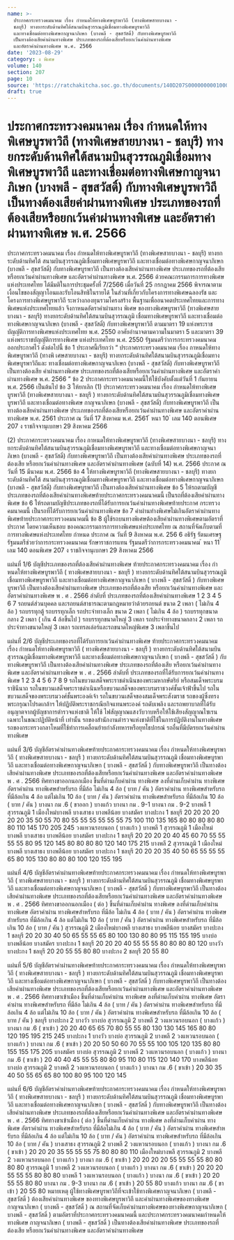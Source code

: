 ```yaml
---
name: >-
  ประกาศกระทรวงคมนาคม เรื่อง กำหนดให้ทางพิเศษบูรพาวิถี (ทางพิเศษสายบางนา -
  ชลบุรี) ทางยกระดับด้านทิศใต้สนามบินสุวรรณภูมิเชื่อมทางพิเศษบูรพาวิถี
  และทางเชื่อมต่อทางพิเศษกาญจนาภิเษก (บางพลี - สุขสวัสดิ์) กับทางพิเศษบูรพาวิถี
  เป็นทางต้องเสียค่าผ่านทางพิเศษ ประเภทของรถที่ต้องเสียหรือยกเว้นค่าผ่านทางพิเศษ
  และอัตราค่าผ่านทางพิเศษ พ.ศ. 2566
date: '2023-08-29'
category: ง พิเศษ
volume: 140
section: 207
page: 10
source: 'https://ratchakitcha.soc.go.th/documents/140D207S0000000001000.pdf'
draft: true
---
```


# ประกาศกระทรวงคมนาคม เรื่อง กำหนดให้ทางพิเศษบูรพาวิถี (ทางพิเศษสายบางนา - ชลบุรี) ทางยกระดับด้านทิศใต้สนามบินสุวรรณภูมิเชื่อมทางพิเศษบูรพาวิถี และทางเชื่อมต่อทางพิเศษกาญจนาภิเษก (บางพลี - สุขสวัสดิ์) กับทางพิเศษบูรพาวิถี เป็นทางต้องเสียค่าผ่านทางพิเศษ ประเภทของรถที่ต้องเสียหรือยกเว้นค่าผ่านทางพิเศษ และอัตราค่าผ่านทางพิเศษ พ.ศ. 2566

ประกาศกระทรวงคมนาคม เรื่อง กำหนดให้ทางพิเศษบูรพาวิถี (ทางพิเศษสายบางนา - ชลบุรี) ทางยกระดับด้านทิศใต้ สนามบินสุวรรณภูมิเชื่อมทางพิเศษบูรพาวิถี และทางเชื่อมต่อทางพิเศษกาญจนาภิเษก (บางพลี - สุขสวัสดิ์) กับทางพิเศษบูรพาวิถี เป็นทางต้องเสียค่าผ่านทางพิเศษ ประเภทของรถที่ต้องเสียหรือยกเว้นค่าผ่านทางพิเศษ และอัตราค่าผ่านทางพิเศษ พ.ศ. 2566 ด้วยคณะกรรมการการทางพิเศษแห่งประเทศไทย ได้มีมติในการประชุมครั้งที่ 7/2566 เมื่อวันที่ 25 กรกฎาคม 2566 พิจารณาตามเงื่อนไขของสัญญาโอนและรับโอนสิทธิในรายได้ ในส่วนที่เกี่ยวกับโครงการทางพิเศษฉลองรัช และโครงการทางพิเศษบูรพาวิถี ระหว่างกองทุนรวมโครงสร้าง พื้นฐานเพื่ออนาคตประเทศไทยและการทางพิเศษแห่งประเทศไทยแล้ว จึงกาหนดอัตราค่าผ่านทาง พิเศษ ของทางพิเศษบูรพาวิถี (ทางพิเศษสายบางนา - ชลบุรี) ทางยกระดับด้านทิศใต้สนามบินสุวรรณภูมิ เชื่อมทางพิเศษบูรพาวิถี และทางเชื่อมต่อทางพิเศษกาญจนาภิเษก (บางพลี - สุขสวัสดิ์) กับทางพิเศษบูรพาวิถี ตามมาตรา 19 แห่งพระราชบัญญัติการทางพิเศษแห่งประเทศไทย พ.ศ. 2550 อาศัยอำนาจตามความในมาตรา 5 และมาตรา 39 แห่งพระราชบัญญัติการทางพิเศษ แห่งประเทศไทย พ.ศ. 2550 รัฐมนตรีว่าการกระทรวงคมนาคม ออกประกาศไว้ ดังต่อไปนี้ ข้อ 1 ประกาศนี้เรียกว่า “ ประกาศกระทรวงคมนาคม เรื่อง กาหนดให้ทางพิเศษบูรพาวิถี (ทางพิ เศษสายบางนา - ชลบุรี) ทางยกระดับด้านทิศใต้สนามบินสุวรรณภูมิเชื่อมทางพิเศษบูรพาวิถีและ ทางเชื่อมต่อทางพิเศษกาญจนาภิเษก (บางพลี - สุขสวัสดิ์) กับทางพิเศษบูรพาวิถี เป็นทางต้องเสีย ค่าผ่านทางพิเศษ ประเภทของรถที่ต้องเสียหรือยกเว้นค่าผ่านทางพิเศษ และอัตราค่าผ่านทางพิเศษ พ.ศ. 2566 ” ข้อ 2 ประกาศกระทรวงคมนาคมนี้ให้ใช้บังคับตั้งแต่วันที่ 1 กันยายน พ.ศ. 2566 เป็นต้นไป ข้อ 3 ให้ยกเลิก (1) ประกาศกระทรวงคมนาคม เรื่อง กำหนดให้ทางพิเศษบูรพาวิถี (ทางพิเศษสายบางนา - ชลบุรี ) ทางยกระดับด้านทิศใต้สนามบินสุวรรณภูมิเชื่อมทางพิเศษบูรพาวิถี และทางเชื่อมต่อทางพิเศษ กาญจนาภิเษก (บางพลี - สุขสวัสดิ์) กับทางพิเศษบูรพาวิถี เป็นทางต้องเสียค่าผ่านทางพิเศษ ประเภทของรถที่ต้องเสียหรือยกเว้นค่าผ่านทางพิเศษ และอัตราค่าผ่านทางพิเศษ พ.ศ. 2561 ประกาศ ณ วันที่ 17 สิงหาคม พ.ศ. 2561 ้ หนา 10 ่ เลม 140 ตอนพิเศษ 207 ง ราชกิจจานุเบกษา 29 สิงหาคม 2566

(2) ประกาศกระทรวงคมนาคม เรื่อง กาหนดให้ทางพิเศษบูรพาวิถี (ทางพิเศษสายบางนา - ชลบุรี) ทางยกระดับด้านทิศใต้สนามบินสุวรรณภูมิเชื่อมทางพิเศษบูรพาวิถี และทางเชื่อมต่อทางพิเศษกาญจนาภิเษก (บางพลี - สุขสวัสดิ์) กับทางพิเศษบูรพาวิถี เป็นทางต้องเสียค่าผ่านทางพิเศษ ประเภทของรถที่ต้องเสีย หรือยกเว้นค่าผ่านทางพิเศษ และอัตราค่าผ่านทางพิเศษ (ฉบับที่ 14) พ.ศ. 2566 ประกาศ ณ วันที่ 15 มีนาคม พ.ศ. 2566 ข้อ 4 ให้ทางพิเศษบูรพาวิถี (ทางพิเศษสายบางนา - ชลบุรี) ทางยกระดับด้านทิศใต้ สนามบินสุวรรณภูมิเชื่อมทางพิเศษบูรพาวิถี และทางเชื่อมต่อทางพิเศษกาญจนาภิเษก (บางพลี - สุขสวัสดิ์) กับทางพิเศษบูรพาวิถี เป็นทางต้องเสียค่าผ่านทางพิเศษ ข้อ 5 ให้รถตามบัญชีประเภทของรถที่ต้องเสียค่าผ่านทางพิเศษท้ายประกาศกระทรวงคมนาคมนี้ เป็นรถที่ต้องเสียค่าผ่านทางพิเศษ ข้อ 6 ให้รถตามบัญชีประเภทของรถที่ได้รับการยกเว้นค่าผ่านทางพิเศษท้ายประกาศ กระทรวงคมนาคมนี้ เป็นรถที่ได้รับการยกเว้นค่าผ่านทางพิเศษ ข้อ 7 ค่าผ่านทำงพิเศษไม่เกินอัตราค่าผ่านทางพิเศษท้ายประกาศกระทรวงคมนาคมนี้ ข้อ 8 ผู้ใช้รถบนทางพิเศษต้องเสียค่าผ่านทางพิเศษตามอัตราที่ประกาศ โดยความเห็นชอบ ของคณะกรรมการการทางพิเศษแห่งประเทศไทย ณ สถานที่จัดเก็บตามที่การทางพิเศษแห่งประเทศไทย กำหนด ประกาศ ณ วันที่ 9 สิงหาคม พ.ศ. 256 6 อธิรัฐ รัตนเศรษฐ รัฐมนตรีช่วยว่าการกระทรวงคมนาคม รักษาราชการแทน รัฐมนตรีว่าการกระทรวงคมนาคม ้ หนา 11 ่ เลม 140 ตอนพิเศษ 207 ง ราชกิจจานุเบกษา 29 สิงหาคม 2566

แผ่นที่ 1/6 บัญชีประเภทของรถที่ต้องเสียค่าผ่านทางพิเศษ ท้ายประกาศกระทรวงคมนาคม เรื่อง กําหนดให้ทางพิเศษบูรพาวิถี ( ทางพิเศษสายบางนา - ชลบุรี ) ทางยกระดับด้านทิศใต้สนามบินสุวรรณภูมิเชื่อมทางพิเศษบูรพาวิถี และทางเชื่อมต่อทางพิเศษกาญจนาภิเษก ( บางพลี - สุขสวัสดิ์ ) กับทางพิเศษบูรพาวิถี เป็นทางต้องเสียค่าผ่านทางพิเศษ ประเภทของรถที่ต้องเสีย หรือยกเว้นค่าผ่านทางพิเศษ และอัตราค่าผ่านทางพิเศษ พ . ศ . 2566 ลําดับที่ ประเภทของรถที่ต้องเสียค่าผ่านทางพิเศษ 1 2 3 4 5 6 7 รถยนต์ส่วนบุคคล และรถยนต์สาธารณะตามกฎหมายว่าด้วยรถยนต์ ขนาด 2 เพลา ( ไม่เกิน 4 ล้อ ) รถบรรทุกตู้ รถบรรทุกเล็ก รถประจําทางเล็ก ขนาด 2 เพลา ( ไม่เกิน 4 ล้อ ) รถบรรทุกขนาดกลาง 2 เพลา ( เกิน 4 ล้อขึ้นไป ) รถบรรทุกขนาดใหญ่ 3 เพลา รถประจําทางขนาดกลาง 2 เพลา รถประจําทางขนาดใหญ่ 3 เพลา รถเทรลเล่อร์และรถขนาดใหญ่พิเศษ 3 เพลาขึ้นไป

แผ่นที่ 2/6 บัญชีประเภทของรถที่ได้รับการยกเว้นค่าผ่านทางพิเศษ ท้ายประกาศกระทรวงคมนาคม เรื่อง กําหนดให้ทางพิเศษบูรพาวิถี ( ทางพิเศษสายบางนา - ชลบุรี ) ทางยกระดับด้านทิศใต้สนามบินสุวรรณภูมิเชื่อมทางพิเศษบูรพาวิถี และทางเชื่อมต่อทางพิเศษกาญจนาภิเษก ( บางพลี - สุขสวัสดิ์ ) กับทางพิเศษบูรพาวิถี เป็นทางต้องเสียค่าผ่านทางพิเศษ ประเภทของรถที่ต้องเสีย หรือยกเว้นค่าผ่านทางพิเศษ และอัตราค่าผ่านทางพิเศษ พ . ศ . 2566 ลําดับที่ ประเภทของรถที่ได้รับการยกเว้นค่าผ่านทางพิเศษ 1 2 3 4 5 6 7 8 9 รถในขบวนเสด็จพระราชดําเนินของพระมหากษัตริย์ หรือสมเด็จพระบรมราชินีนาถ รถในขบวนเสด็จพระราชดําเนินหรือขบวนเสด็จของพระบรมราชวงศ์ชั้นเจ้าฟ้าขึ้นไป รถในขบวนเสด็จของพระบรมวงศ์ชั้นพระองค์เจ้า รถในขบวนเสด็จของสมเด็จพระสังฆราช รถของผู้ซึ่งทรงพระกรุณาโปรดเกล้าฯ ให้ปฏิบัติพระราชกรณียกิจแทนพระองค์ รถดับเพลิง และรถพยาบาลที่ได้รับอนุญาตจากผู้บัญชาการตํารวจแห่งชาติ ให้ใช้ ไฟสัญญาณแสงวับวาบหรือให้ใช้เสียงสัญญาณไซเรน เฉพาะในขณะปฏิบัติหน้าที่ เท่านั้น รถของสํานักงานตํารวจแห่งชาติที่ใช้ในการปฏิบัติงานในทางพิเศษ รถของกระทรวงกลาโหมที่ใช้ทําการเคลื่อนย้ายกําลังทหารหรือยุทโธปกรณ์ รถอื่นที่มีบัตรยกเว้นค่าผ่านทางพิเศษ

แผ่นที่ 3/6 บัญชีอัตราค่าผ่านทางพิเศษท้ายประกาศกระทรวงคมนาคม เรื่อง กําหนดให้ทางพิเศษบูรพาวิถี ( ทางพิเศษสายบางนา - ชลบุรี ) ทางยกระดับด้านทิศใต้สนามบินสุวรรณภูมิ เชื่อมทางพิเศษบูรพาวิถี และทางเชื่อมต่อทางพิเศษกาญจนาภิเษก ( บางพลี - สุขสวัสดิ์ ) กับทางพิเศษบูรพาวิถี เป็นทางต้องเสียค่าผ่านทางพิเศษ ประเภทของรถที่ต้องเสียหรือยกเว้นค่าผ่านทางพิเศษ และอัตราค่าผ่านทางพิเศษ พ . ศ . 2566 ทิศทางขาออกนอกเมือง ขึ้นที่ด่านเก็บค่าผ่าน ทางพิเศษ ลงที่ด่านเก็บค่าผ่าน ทางพิเศษ อัตราค่าผ่าน ทางพิเศษสําหรับรถ ที่มีล้อ ไม่เกิน 4 ล้อ ( บาท / คัน ) อัตราค่าผ่าน ทางพิเศษสําหรับรถ ที่มีล้อเกิน 4 ล้อ แต่ไม่เกิน 10 ล้อ ( บาท / คัน ) อัตราค่าผ่าน ทางพิเศษสําหรับรถ ที่มีล้อเกิน 10 ล้อ ( บาท / คัน ) บางนา กม .6 ( ขาออก ) บางแก้ว บางนา กม . 9-1 บางนา กม . 9-2 บางพลี 1 สุวรรณภูมิ 1 เมืองใหม่บางพลี บางเสาธง บางพลีน้อย บางสมัคร บางปะกง 1 ชลบุรี 20 20 20 20 20 20 35 50 55 70 80 55 55 55 55 55 55 75 100 110 135 165 80 80 80 80 80 80 110 145 170 205 245 วงแหวนรอบนอก ( บางแก้ว ) บางพลี 1 สุวรรณภูมิ 1 เมืองใหม่บางพลี บางเสาธง บางพลีน้อย บางสมัคร บางปะกง 1 ชลบุรี 20 20 20 20 40 45 60 70 55 55 55 55 80 95 120 145 80 80 80 80 120 140 175 215 บางพลี 2 สุวรรณภูมิ 1 เมืองใหม่บางพลี บางเสาธง บางพลีน้อย บางสมัคร บางปะกง 1 ชลบุรี 20 20 20 35 40 50 65 55 55 55 65 80 105 130 80 80 80 100 120 155 195

แผ่นที่ 4/6 บัญชีอัตราค่าผ่านทางพิเศษท้ายประกาศกระทรวงคมนาคม เรื่อง กําหนดให้ทางพิเศษบูรพาวิถี ( ทางพิเศษสายบางนา - ชลบุรี ) ทางยกระดับด้านทิศใต้สนามบินสุวรรณภูมิ เชื่อมทางพิเศษบูรพาวิถี และทางเชื่อมต่อทางพิเศษกาญจนาภิเษก ( บางพลี - สุขสวัสดิ์ ) กับทางพิเศษบูรพาวิถี เป็นทางต้องเสียค่าผ่านทางพิเศษ ประเภทของรถที่ต้องเสียหรือยกเว้นค่าผ่านทางพิเศษ และอัตราค่าผ่านทางพิเศษ พ . ศ . 2566 ทิศทางขาออกนอกเมือง ( ต่อ ) ขึ้นที่ด่านเก็บค่าผ่าน ทางพิเศษ ลงที่ด่านเก็บค่าผ่าน ทางพิเศษ อัตราค่าผ่าน ทางพิเศษสําหรับรถ ที่มีล้อ ไม่เกิน 4 ล้อ ( บาท / คัน ) อัตราค่าผ่าน ทางพิเศษสําหรับรถ ที่มีล้อเกิน 4 ล้อ แต่ไม่เกิน 10 ล้อ ( บาท / คัน ) อัตราค่าผ่าน ทางพิเศษสําหรับรถ ที่มีล้อเกิน 10 ล้อ ( บาท / คัน ) สุวรรณภูมิ 2 เมืองใหม่บางพลี บางเสาธง บางพลีน้อย บางสมัคร บางปะกง 1 ชลบุรี 20 20 30 40 50 65 55 55 65 80 100 130 80 80 95 115 155 195 บางบ่อ บางพลีน้อย บางสมัคร บางปะกง 1 ชลบุรี 20 20 20 40 55 55 55 80 80 80 80 120 บางวัว บางปะกง 1 ชลบุรี 20 20 55 55 80 80 บางปะกง 2 ชลบุรี 20 55 80

แผ่นที่ 5/6 บัญชีอัตราค่าผ่านทางพิเศษท้ายประกาศกระทรวงคมนาคม เรื่อง กําหนดให้ทางพิเศษบูรพาวิถี ( ทางพิเศษสายบางนา - ชลบุรี ) ทางยกระดับด้านทิศใต้สนามบินสุวรรณภูมิ เชื่อมทางพิเศษบูรพาวิถี และทางเชื่อมต่อทางพิเศษกาญจนาภิเษก ( บางพลี - สุขสวัสดิ์ ) กับทางพิเศษบูรพาวิถี เป็นทางต้องเสียค่าผ่านทางพิเศษ ประเภทของรถที่ต้องเสียหรือยกเว้นค่าผ่านทางพิเศษ และอัตราค่าผ่านทางพิเศษ พ . ศ . 2566 ทิศทางขาเข้าเมือง ขึ้นที่ด่านเก็บค่าผ่าน ทางพิเศษ ลงที่ด่านเก็บค่าผ่าน ทางพิเศษ อัตราค่าผ่าน ทางพิเศษสําหรับรถ ที่มีล้อ ไม่เกิน 4 ล้อ ( บาท / คัน ) อัตราค่าผ่าน ทางพิเศษสําหรับรถ ที่มีล้อเกิน 4 ล้อ แต่ไม่เกิน 10 ล้อ ( บาท / คัน ) อัตราค่าผ่าน ทางพิเศษสําหรับรถ ที่มีล้อเกิน 10 ล้อ ( บาท / คัน ) ชลบุรี บางปะกง 2 บางวัว บางบ่อ สุวรรณภูมิ 2 บางพลี 2 วงแหวนรอบนอก ( บางแก้ว ) บางนา กม .6 ( ขาเข้า ) 20 20 40 65 65 70 80 55 55 80 130 130 145 165 80 80 120 195 195 215 245 บางปะกง 1 บางวัว บางบ่อ สุวรรณภูมิ 2 บางพลี 2 วงแหวนรอบนอก ( บางแก้ว ) บางนา กม .6 ( ขาเข้า ) 20 20 50 50 60 70 55 55 100 105 120 135 80 80 155 155 175 205 บางสมัคร บางบ่อ สุวรรณภูมิ 2 บางพลี 2 วงแหวนรอบนอก ( บางแก้ว ) บางนา กม .6 ( ขาเข้า ) 20 40 40 45 55 55 80 80 95 110 80 115 120 140 170 บางพลีน้อย บางบ่อ สุวรรณภูมิ 2 บางพลี 2 วงแหวนรอบนอก ( บางแก้ว ) บางนา กม .6 ( ขาเข้า ) 20 30 35 40 50 55 65 65 80 100 80 95 100 120 145

แผ่นที่ 6/6 บัญชีอัตราค่าผ่านทางพิเศษท้ายประกาศกระทรวงคมนาคม เรื่อง กําหนดให้ทางพิเศษบูรพาวิถี ( ทางพิเศษสายบางนา - ชลบุรี ) ทางยกระดับด้านทิศใต้สนามบินสุวรรณภูมิ เชื่อมทางพิเศษบูรพาวิถี และทางเชื่อมต่อทางพิเศษกาญจนาภิเษก ( บางพลี - สุขสวัสดิ์ ) กับทางพิเศษบูรพาวิถี เป็นทางต้องเสียค่าผ่านทางพิเศษ ประเภทของรถที่ต้องเสียหรือยกเว้นค่าผ่านทางพิเศษ และอัตราค่าผ่านทางพิเศษ พ . ศ . 2566 ทิศทางขาเข้าเมือง ( ต่อ ) ขึ้นที่ด่านเก็บค่าผ่าน ทางพิเศษ ลงที่ด่านเก็บค่าผ่าน ทางพิเศษ อัตราค่าผ่าน ทางพิเศษสําหรับรถ ที่มีล้อไม่เกิน 4 ล้อ ( บาท / คัน ) อัตราค่าผ่าน ทางพิเศษสําหรับรถ ที่มีล้อเกิน 4 ล้อ แต่ไม่เกิน 10 ล้อ ( บาท / คัน ) อัตราค่าผ่าน ทางพิเศษสําหรับรถ ที่มีล้อเกิน 10 ล้อ ( บาท / คัน ) บางเสาธง สุวรรณภูมิ 2 บางพลี 2 วงแหวนรอบนอก ( บางแก้ว ) บางนา กม .6 ( ขาเข้า ) 20 20 20 35 55 55 55 75 80 80 80 110 เมืองใหม่บางพลี สุวรรณภูมิ 2 บางพลี 2 วงแหวนรอบนอก ( บางแก้ว ) บางนา กม .6 ( ขาเข้า ) 20 20 20 20 55 55 55 55 80 80 80 80 สุวรรณภูมิ 1 บางพลี 2 วงแหวนรอบนอก ( บางแก้ว ) บางนา กม .6 ( ขาเข้า ) 20 20 20 55 55 55 80 80 80 บางพลี 1 วงแหวนรอบนอก ( บางแก้ว ) บางนา กม .6 ( ขาเข้า ) 20 20 55 55 80 80 บางนา กม . 9-3 บางนา กม .6 ( ขาเข้า ) 20 55 80 บางแก้ว บางนา กม .6 ( ขาเข้า ) 20 55 80 หมายเหตุ ผู้ใช้ทางพิเศษบูรพาวิถีที่จะเข้าใช้ทางพิเศษกาญจนาภิเษก ( บางพลี - สุขสวัสดิ์ ) ต้องเสียค่าผ่านทางพิเศษ ของทางพิเศษบูรพาวิถี และค่าผ่านทางพิเศษของทางพิเศษกาญจนาภิเษก ( บางพลี - สุขสวัสดิ์ ) ณ สถานที่จัดเก็บค่าผ่านทางพิเศษของทางพิเศษกาญจนาภิเษก ( บางพลี - สุขสวัสดิ์ ) ตามอัตราที่ประกาศกระทรวงคมนาคมนี้ และประกาศกระทรวงคมนาคมกําหนดให้ทางพิเศษ กาญจนาภิเษก ( บางพลี - สุขสวัสดิ์ ) เป็นทางต้องเสียค่าผ่านทางพิเศษ ประเภทของรถที่ต้องเสีย หรือยกเว้นค่าผ่านทางพิเศษ และอัตราค่าผ่านทางพิเศษ
